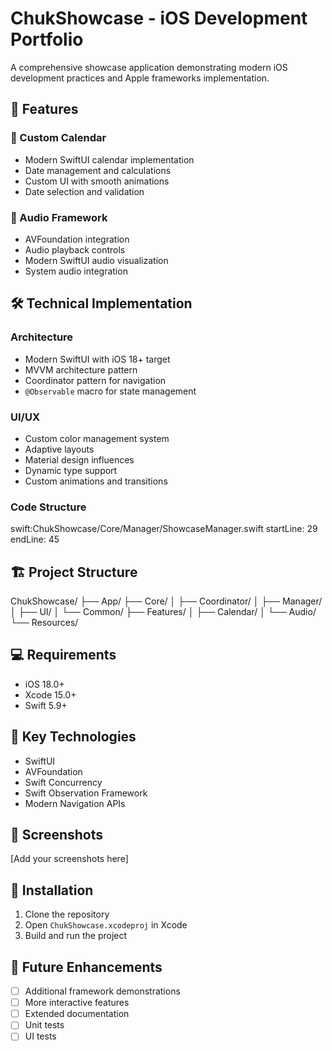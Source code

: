 # ChukShowcase - iOS Development Portfolio

A comprehensive showcase application demonstrating modern iOS development practices and Apple frameworks implementation.

## 🌟 Features

### 📅 Custom Calendar
- Modern SwiftUI calendar implementation
- Date management and calculations
- Custom UI with smooth animations
- Date selection and validation

### 🎵 Audio Framework
- AVFoundation integration
- Audio playback controls
- Modern SwiftUI audio visualization
- System audio integration

## 🛠 Technical Implementation

### Architecture
- Modern SwiftUI with iOS 18+ target
- MVVM architecture pattern
- Coordinator pattern for navigation
- `@Observable` macro for state management

### UI/UX
- Custom color management system
- Adaptive layouts
- Material design influences
- Dynamic type support
- Custom animations and transitions

### Code Structure
swift:ChukShowcase/Core/Manager/ShowcaseManager.swift
startLine: 29
endLine: 45

## 🏗 Project Structure
ChukShowcase/
├── App/
├── Core/
│ ├── Coordinator/
│ ├── Manager/
│ ├── UI/
│ └── Common/
├── Features/
│ ├── Calendar/
│ └── Audio/
└── Resources/


## 💻 Requirements

- iOS 18.0+
- Xcode 15.0+
- Swift 5.9+

## 🚀 Key Technologies

- SwiftUI
- AVFoundation
- Swift Concurrency
- Swift Observation Framework
- Modern Navigation APIs

## 📱 Screenshots

[Add your screenshots here]

## 🔧 Installation

1. Clone the repository
2. Open `ChukShowcase.xcodeproj` in Xcode
3. Build and run the project

## 🎯 Future Enhancements

- [ ] Additional framework demonstrations
- [ ] More interactive features
- [ ] Extended documentation
- [ ] Unit tests
- [ ] UI tests
